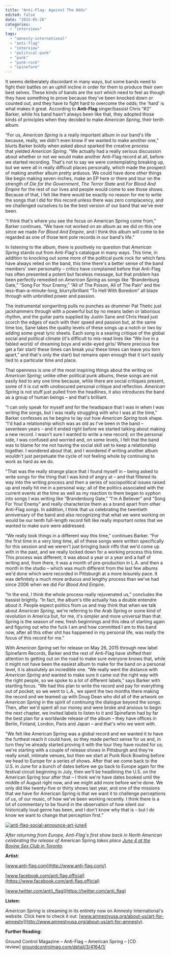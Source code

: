 ```yaml
---
title: "Anti-Flag: Against The Odds"
edited: false
date: "2015-05-26"
categories:
  - "interviews"
tags:
  - "amnesty-international"
  - "anti-flag"
  - "interview"
  - "political-punk"
  - "punk"
  - "punk-rock"
  - "spinefarm"
---
```


It seems deliberately discordant in many ways, but some bands need to fight their battles on an uphill incline in order for them to produce their own best selves. These kinds of bands are the sort which need to feel as though they have something to prove because they've been knocked down or counted out, and they have to fight hard to overcome the odds; the 'hard' is what makes it great. According to **Anti-Flag** singer/bassist Chris “#2” Barker, while his band hasn't always been like that, they adopted those kinds of principles when they decided to make _American Spring_, their tenth album.

“For us, _American Spring_ is a really important album in our band's life because, really, we didn't even know if we wanted to make another one,” blurts Barker boldly when asked about sparked the creative process that yielded _American Spring_. “We actually had a really serious discussion about whether or not we would make another Anti-Flag record at all, before we started recording. That's not to say we were contemplating breaking up, but we were all in really difficult places personally, which made the prospect of making another album pretty arduous. We could have done other things like begin making seven-inches, make an EP here or there and tour on the strength of _Die for the Government_, _The Terror State_ and _For Blood And Empire_ for the rest of our lives and people would come to see those shows. Because of that, I felt like there would be exactly no reason for me to write the songs that I did for this record unless there was zero complacency, and we challenged ourselves to be the best version of our band that we've ever been.

“I think that's where you see the focus on American Spring come from,” Barker continues. “We have not worked on an album as we did on this one since we made _For Blood And Empire_, and I think this album will come to be regarded as one of those tent pole records in our band's life.”

In listening to the album, there is positively no question that _American Spring_ stands out from Anti-Flag's catalogue in many ways. This time, in addition to knocking out some more of the political punk rock for which fans have always relied on the band, this time there's a better sense of the band members' own personality – critics have complained before that Anti-Flag has often presented a potent but faceless message, but that problem has been perfectly remedied on _American Spring_ as songs like “Brandenburg Gate,” “Song For Your Enemy,” “All of The Poison, All of The Pain” and the less-than-a-minute-long, blurry/brilliant “To Hell With Boredom” all blaze through with unbridled power and passion.

The instrumental songwriting pulls no punches as drummer Pat Thetic just jackhammers through with a powerful but by no means laden or laborious rhythm, and the guitar parts supplied by Justin Sane and Chris Head just scorch the edges of each with their speed and passion but, at the same time too, Sane takes the quality levels of these songs up a notch or two by adding some great lyric sheets. Each song is a searing critique of the global social and political climate (it's difficult to mis-read lines like “We live in a fabled world/ of dreaming boys and wide-eyed girls/ Where precious few get a fair start/ these times can break you/ these times can leave you torn apart,” and that's only the start) but remains open enough that it isn't easily tied to a particular time and place.

That openness is one of the most inspiring things about the writing on _American Spring_; unlike other political punk albums, these songs are not easily tied to any one time because, while there are social critiques present, some of it is cut with unobscured personal critique and reflection. _American Spring_ is not stuff just pulled from the headlines, it also introduces the band as a group of human beings – and that's brilliant.

“I can only speak for myself and for the headspace that I was in when I was writing the songs, but I was really struggling with who I was at the time,” Barker confesses as he begins to lay out how _American Spring_ took shape. “I'd had a relationship which was as old as I've been in the band – seventeen years – and it ended right before we started talking about making a new record. I wasn't sure I wanted to write a new record; on the personal side, I was confused and worried and, on some levels, I felt that the band was to blame for me not having the social skill set to keep a relationship together. I wondered about that, and I wondered if writing another album wouldn't just perpetuate the cycle of not feeling whole by continuing to work as hard as we do.

"That was the really strange place that I found myself in – being asked to write songs for the thing that I was kind of angry at – and that filtered its way into the writing process and then a series of sociopolitical issues raised up and really hit me in a personal way; all of the politics associated with the current events at the time as well as my reaction to them began to syphon into songs I was writing like “Brandenburg Gate,” “I'm A Believer” and “Song For Your Enemy” and really characterize them as a brand apart from other Anti-Flag songs. In addition, I think that us celebrating the twentieth anniversary of the band and also recognizing that what we were working on would be our tenth full-length record felt like really important notes that we wanted to make sure were addressed.

“We really took things in a different way this time,” continues Barker. “For the first time in a very long time, all of these songs were written specifically for this session and we weren't just bringing back riffs that we'd come up with in the past, and we really locked down for a working process this time. This process was different; it was about a year or a year and a half of writing and, from there, it was a month of pre-production in L.A. and then a month in the studio – which was much different from the last few albums we'd done which were recorded in Pittsburgh at a more leisurely pace. It was definitely a much more arduous and lengthy process than we've had since 2006 when we did _For Blood And Empire_.

“In the end, I think the whole process really rejuvenated us,” concludes the bassist brightly. “In fact, the album's title actually has a double entendre about it. People expect politics from us and may think that when we talk about _American Spring_, we're referring to the Arab Spring or some kind of revolution in America but, for me, it's simpler and more universal than that. Spring is the season of new, fresh beginnings and this idea of starting again and figuring out who the fuck I am and how committed I am to this band now, after all this other shit has happened in my personal life, was really the focus of this record for me.”

With _American Spring_ set for release on May 26, 2015 through new label Spinefarm Records, Barker and the rest of Anti-Flag have shifted their attention to getting out on the road to make sure everyone knows that, while it might not have been the easiest album to make for the band on a personal level, it is absolutely an incredible one. “We really went the distance with _American Spring_ and wanted to make sure it came out the right way with the right people, so we spoke to a lot of different labels,” says Barker with startling focus. “We had this plan to write the record and pay for everything out of pocket; so we went to L.A., we spent the two months there making the record and we teamed up with Doug Dean who did all of the artwork on _American Spring_ in the spirit of continuing the dialogue beyond the songs. Then, after we'd spent all our money and were broke and anxious to begin the next chapter, we invited labels to listen to it and Spinefarm had by far the best plan for a worldwide release of the album – they have offices in Berlin, Finland, London, Paris and Japan – and that's who we went with.

"We felt like American Spring was a global record and we wanted it to have the furthest reach it could have, so they made perfect sense for us and, in turn they've already started proving it with the tour they have routed for us; we're starting with a couple of release shows in Pittsburgh and they're really small, intimate venues, but then we start at Punk Rock Bowling before we head to Europe for a series of shows. After that we come back to the U.S. in June for a bunch of dates before we go back to Europe again for the festival circuit beginning in July, then we'll be headlining the U.S. on the American Spring tour after that – I think we're have dates booked until the middle of August right now, and we might add more before we're done. We only did like twenty-five or thirty shows last year, and one of the missions that we have for American Spring is that we want it to challenge perceptions of us, of our music, of how we've been working recently. I think there is a lot of commentary to be found in the observation of how silent our historically loud genre has been, and I don't know why that is – but I do know we want to change that perception first.”

[![anti-flag-social-announce-art-june4](https://hellbound.ca/wp-content/uploads/2015/05/anti-flag-social-announce-art-june4.jpg)](https://hellbound.ca/wp-content/uploads/2015/05/anti-flag-social-announce-art-june4.jpg)

_After returning from Europe, Anti-Flag's first show back in North American celebrating the release of_ American Spring _takes place [June 4 at the Bovine Sex Club in Toronto](http://www.ticketweb.ca/t3/sale/SaleEventDetail?dispatch=loadSelectionData&eventId=5952605&pl=embrace)._

**Artist:**

[www.anti-flag.com](http://www.anti-flag.com/)

[www.facebook.com/anti.flag.official](https://www.facebook.com/anti.flag.official)

[www.twitter.com/anti\_flag](https://twitter.com/anti_flag)

**Listen:**

_American Spring_ is streaming in its entirety now on Amnesty International's website. Click here to check it out: [www.amnestyusa.org/about-us/art-for-amnesty](http://www.amnestyusa.org/about-us/art-for-amnesty).

**Further Reading:**

Ground Control Magazine – Anti-Flag – American Spring – \[CD review\] [groundcontrolmag.com/detail/3/4164/1/](http://groundcontrolmag.com/detail/3/4164/1/)
